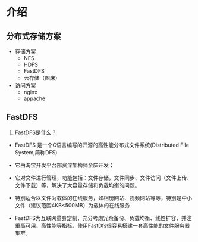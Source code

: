 # 介绍

## 分布式存储方案

* 存储方案
  * NFS 
  * HDFS
  * FastDFS
  * 云存储（图床）
* 访问方案
  * nginx 
  * appache


## FastDFS 

1. FastDFS是什么？

* FastDFS 是一个C语言编写的开源的高性能分布式文件系统(Distributed File System,简称DFS)

* 它由淘宝开发平台部资深架构师余庆开发；

* 它对文件进行管理，功能包括：文件存储，文件同步、文件访问（文件上传、文件下载）等，解决了大容量存储和负载均衡的问题。

* 特别适合以文件为载体的在线服务，如相册网站、视频网站等等，特别是中小文件（建议范围4KB<500MB）为载体的在线服务

* FastDFS为互联网量身定制，充分考虑冗余备份、负载均衡、线性扩容，并注重高可用、高性能等指标，使用FastDfs很容易搭建一套高性能的文件服务器集群。